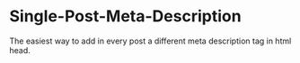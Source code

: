 # Single-Post-Meta-Description
The easiest way to add in every post a different meta description tag in html head.
